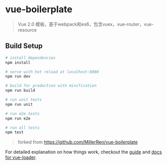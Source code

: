 # vue-boilerplate

> Vue 2.0 模板，基于webpack和es6，包含vuex，vue-router，vue-resource

## Build Setup

``` bash
# install dependencies
npm install

# serve with hot reload at localhost:8080
npm run dev

# build for production with minification
npm run build

# run unit tests
npm run unit

# run e2e tests
npm run e2e

# run all tests
npm test
```

> forked from https://github.com/MillerRen/vue-boilerplate

For detailed explanation on how things work, checkout the [guide](http://vuejs-templates.github.io/webpack/) and [docs for vue-loader](http://vuejs.github.io/vue-loader).
